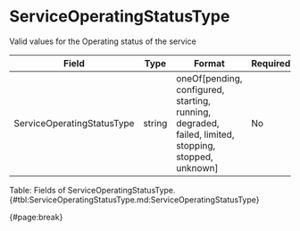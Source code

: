 <!--
    ATTENTION: This file was generated via gradle!
               Do NOT manually edit this file! Any such changes will be overwritten!
-->

# ServiceOperatingStatusType

Valid values for the Operating status of the service

| Field | Type | Format | Required |
| ------- | ------- | ------- | --- |
| ServiceOperatingStatusType | string | oneOf[pending, configured, starting, running, degraded, failed, limited, stopping, stopped, unknown] | No |

Table: Fields of ServiceOperatingStatusType. {#tbl:ServiceOperatingStatusType.md:ServiceOperatingStatusType}

{#page:break}

